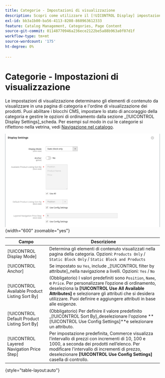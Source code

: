 ```yaml
---
title: Categorie - Impostazioni di visualizzazione
description: Scopri come utilizzare il [!UICONTROL Display] impostazioni per definire gli elementi di contenuto da visualizzare in una pagina categoria e l’ordine in cui vengono visualizzati i prodotti.
exl-id: bb3a1b00-ba56-4113-8208-860963612333
feature: Catalog Management, Categories, Page Content
source-git-commit: 01148770946a236ece2122be5a88b963a0f07d1f
workflow-type: tm+mt
source-wordcount: '175'
ht-degree: 0%

---
```


# Categorie - Impostazioni di visualizzazione

Le impostazioni di visualizzazione determinano gli elementi di contenuto da visualizzare in una pagina di categoria e l&#39;ordine di visualizzazione dei prodotti. Puoi abilitare i blocchi CMS, impostare lo stato di ancoraggio della categoria e gestire le opzioni di ordinamento dalla sezione _[!UICONTROL Display Settings]_scheda. Per esempi sul modo in cui le categorie si riflettono nella vetrina, vedi [Navigazione nel catalogo](navigation.md).

![Impostazioni di visualizzazione per le categorie](./assets/category-display-settings.png){width="600" zoomable="yes"}

| Campo | Descrizione |
|--- |--- |
| [!UICONTROL Display Mode] | Determina gli elementi di contenuto visualizzati nella pagina della categoria. Opzioni: `Products Only` / `Static Block Only` / `Static Block and Products` |
| [!UICONTROL Anchor] | Se impostato su `Yes`, include _[!UICONTROL filter by attribute]_nella navigazione a livelli. Opzioni: `Yes` / `No` |
| [!UICONTROL Available Product Listing Sort By] | (Obbligatorio) I valori predefiniti sono `Position`, `Name`, e `Price`. Per personalizzare l’opzione di ordinamento, deseleziona la **[!UICONTROL Use All Available Attributes]** e selezionare gli attributi che si desidera utilizzare. Puoi definire e aggiungere attributi in base alle esigenze. |
| [!UICONTROL Default Product Listing Sort By] | (Obbligatorio) Per definire il valore predefinito _[!UICONTROL Sort By]_deselezionare l&#39;opzione **[!UICONTROL Use Config Settings]**e selezionare un attributo. |
| [!UICONTROL Layered Navigation Price Step] | Per impostazione predefinita, Commerce visualizza l’intervallo di prezzi con incrementi di 10, 100 e 1000, a seconda dei prodotti nell’elenco. Per modificare l&#39;intervallo di incrementi di prezzo, deselezionare **[!UICONTROL Use Config Settings]** casella di controllo. |

{style="table-layout:auto"}
